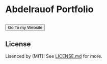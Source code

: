 # Abdelrauof Portfolio

## <input type="submit" value="Go To my Website" onclick="#" >

## License

Lisenced by (MIT)! See [LICENSE.md](LICENSE.md) for more.
